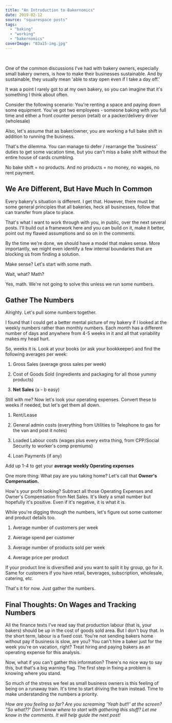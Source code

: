 ```yaml
---
title: "An Introduction to Bakernomics"
date: 2019-02-12
source: "squarespace posts"
tags: 
  - "baking"
  - "working"
  - "bakernomics"
coverImage: "83a15-img.jpg"
---
```

 

One of the common discussions I've had with bakery owners, especially small bakery owners, is how to make their businesses sustainable. And by sustainable, they usually mean 'able to stay open even if I take a day off.'

It was a point I rarely got to at my own bakery, so you can imagine that it's something I think about often.

Consider the following scenario: You're renting a space and paying down some equipment. You've got two employees - someone baking with you full time and either a front counter person (retail) or a packer/delivery driver (wholesale)

Also, let's assume that as baker/owner, you are working a full bake shift in addition to running the business.

That's the dilemma. You can manage to defer / rearrange the 'business' duties to get some vacation time, but you can't miss a bake shift without the entire house of cards crumbling.

No bake shift = no products. And no products = no money, no wages, no rent payment.

## We Are Different, But Have Much In Common

Every bakery's situation is different. I get that. However, there must be some general principles that all bakeries, heck all businesses, follow that can transfer from place to place.

That's what I want to work through with you, in public, over the next several posts. I'll build out a framework here and you can build on it, make it better, point out my flawed assumptions and so on in the comments.

By the time we're done, we should have a model that makes sense. More importantly, we might even identify a few internal boundaries that are blocking us from finding a solution.

Make sense? Let's start with some math.

Wait, what? Math?

Yes, math. We're not going to solve this unless we run some numbers.

## Gather The Numbers

Alrighty. Let's pull some numbers together.

I found that I could get a better mental picture of my bakery if I looked at the weekly numbers rather than monthly numbers. Each month has a different number of days and anywhere from 4-5 weeks in it and all that variability makes my head hurt.

So, weeks it is. Look at your books (or ask your bookkeeper) and find the following averages per week:

1. Gross Sales (average gross sales per week)
    
2. Cost of Goods Sold (ingredients and packaging for all those yummy products)
    
3. **Net Sales** (a - b easy)
    

Still with me? Now let's look your operating expenses. Convert these to weeks if needed, but let's get them all down.

1. Rent/Lease
    
2. General admin costs (everything from Utilities to Telephone to gas for the van and post it notes)
    
3. Loaded Labour costs (wages plus every extra thing, from CPP/Social Security to worker's comp premiums)
    
4. Loan Payments (if any)
    

Add up 1-4 to get your **average weekly Operating expenses**

One more thing: What pay are you taking home? Let's call that **Owner's Compensation.**

How's your profit looking? Subtract all those Operating Expenses and Owner's Compensation from Net Sales. It's likely a small number but hopefully it's positive. Even if it's negative, it is what it is.

While you're digging through the numbers, let's figure out some customer and product details too.

1. Average number of customers per week
    
2. Average spend per customer
    
3. Average number of products sold per week
    
4. Average price per product
    

If your product line is diversified and you want to split it by group, go for it. Same for customers if you have retail, beverages, subscription, wholesale, catering, etc.

That's it for now. Just gather the numbers.

## Final Thoughts: On Wages and Tracking Numbers

All the finance texts I've read say that production labour (that is, your bakers) should be up in the cost of goods sold area. But I don't buy that. In the short term, labour is a fixed cost. You're not sending bakers home without pay if business is slow, are you? You can't hire a baker just for the week you're on vacation, right? Treat hiring and paying bakers as an operating expense for this analysis.

Now, what if you can't gather this information? There's no nice way to say this, but that's a big warning flag. The first step in fixing a problem is knowing where you stand.

So much of the stress we feel as small business owners is this feeling of being on a runaway train. It's time to start driving the train instead. Time to make understanding the numbers a priority.

_How are you feeling so far? Are you screaming 'Yeah but!!' at the screen? "So what??' Don't know where to start with gathering this stuff? Let me know in the comments. It will help guide the next post!_
